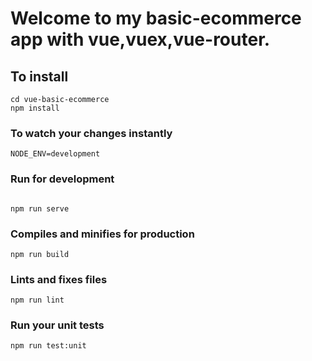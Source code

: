 # Welcome to my basic-ecommerce app with vue,vuex,vue-router.

## To install 
```
cd vue-basic-ecommerce
npm install
```

### To watch your changes instantly 
```
NODE_ENV=development

```
### Run for development
```

npm run serve
```
###

### Compiles and minifies for production
```
npm run build
```
### Lints and fixes files
```
npm run lint
```

### Run your unit tests
```
npm run test:unit
```

